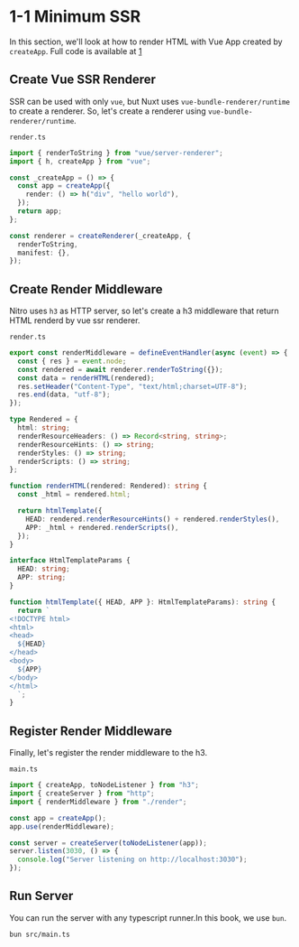 # 1-1 Minimum SSR

In this section, we'll look at how to render HTML with Vue App created by `createApp`.
Full code is available at [1](https://github.com/shoma-mano/chibinuxt/tree/main/books/1)

## Create Vue SSR Renderer

SSR can be used with only `vue`, but Nuxt uses `vue-bundle-renderer/runtime` to create a renderer.
So, let's create a renderer using `vue-bundle-renderer/runtime`.

`render.ts`

```ts typescript
import { renderToString } from "vue/server-renderer";
import { h, createApp } from "vue";

const _createApp = () => {
  const app = createApp({
    render: () => h("div", "hello world"),
  });
  return app;
};

const renderer = createRenderer(_createApp, {
  renderToString,
  manifest: {},
});
```

## Create Render Middleware

Nitro uses `h3` as HTTP server, so let's create a h3 middleware that return HTML renderd by vue ssr renderer.

`render.ts`

```ts
export const renderMiddleware = defineEventHandler(async (event) => {
  const { res } = event.node;
  const rendered = await renderer.renderToString({});
  const data = renderHTML(rendered);
  res.setHeader("Content-Type", "text/html;charset=UTF-8");
  res.end(data, "utf-8");
});

type Rendered = {
  html: string;
  renderResourceHeaders: () => Record<string, string>;
  renderResourceHints: () => string;
  renderStyles: () => string;
  renderScripts: () => string;
};

function renderHTML(rendered: Rendered): string {
  const _html = rendered.html;

  return htmlTemplate({
    HEAD: rendered.renderResourceHints() + rendered.renderStyles(),
    APP: _html + rendered.renderScripts(),
  });
}

interface HtmlTemplateParams {
  HEAD: string;
  APP: string;
}

function htmlTemplate({ HEAD, APP }: HtmlTemplateParams): string {
  return `
<!DOCTYPE html>
<html>
<head>
  ${HEAD}
</head>
<body>
  ${APP}
</body>
</html>
  `;
}
```

## Register Render Middleware

Finally, let's register the render middleware to the h3.

`main.ts`

```ts
import { createApp, toNodeListener } from "h3";
import { createServer } from "http";
import { renderMiddleware } from "./render";

const app = createApp();
app.use(renderMiddleware);

const server = createServer(toNodeListener(app));
server.listen(3030, () => {
  console.log("Server listening on http://localhost:3030");
});
```

## Run Server

You can run the server with any typescript runner.In this book, we use `bun`.

```sh
bun src/main.ts
```
